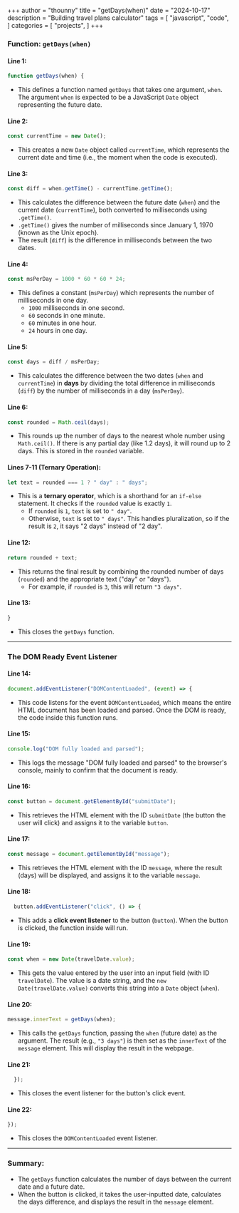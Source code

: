 +++
author = "thounny"
title = "getDays(when)"
date = "2024-10-17"
description = "Building travel plans calculator"
tags = [
    "javascript",
    "code",
]
categories = [
    "projects",
]
+++

### Function: `getDays(when)`

#### Line 1:

```javascript
function getDays(when) {
```

- This defines a function named `getDays` that takes one argument, `when`. The argument `when` is expected to be a JavaScript `Date` object representing the future date.

#### Line 2:

```javascript
const currentTime = new Date();
```

- This creates a new `Date` object called `currentTime`, which represents the current date and time (i.e., the moment when the code is executed).

#### Line 3:

```javascript
const diff = when.getTime() - currentTime.getTime();
```

- This calculates the difference between the future date (`when`) and the current date (`currentTime`), both converted to milliseconds using `.getTime()`.
- `.getTime()` gives the number of milliseconds since January 1, 1970 (known as the Unix epoch).
- The result (`diff`) is the difference in milliseconds between the two dates.

#### Line 4:

```javascript
const msPerDay = 1000 * 60 * 60 * 24;
```

- This defines a constant (`msPerDay`) which represents the number of milliseconds in one day.
  - `1000` milliseconds in one second.
  - `60` seconds in one minute.
  - `60` minutes in one hour.
  - `24` hours in one day.

#### Line 5:

```javascript
const days = diff / msPerDay;
```

- This calculates the difference between the two dates (`when` and `currentTime`) in **days** by dividing the total difference in milliseconds (`diff`) by the number of milliseconds in a day (`msPerDay`).

#### Line 6:

```javascript
const rounded = Math.ceil(days);
```

- This rounds up the number of days to the nearest whole number using `Math.ceil()`. If there is any partial day (like 1.2 days), it will round up to 2 days. This is stored in the `rounded` variable.

#### Lines 7-11 (Ternary Operation):

```javascript
let text = rounded === 1 ? " day" : " days";
```

- This is a **ternary operator**, which is a shorthand for an `if-else` statement. It checks if the `rounded` value is exactly `1`.
  - If `rounded` is `1`, `text` is set to `" day"`.
  - Otherwise, `text` is set to `" days"`. This handles pluralization, so if the result is `2`, it says "2 days" instead of "2 day".

#### Line 12:

```javascript
return rounded + text;
```

- This returns the final result by combining the rounded number of days (`rounded`) and the appropriate text ("day" or "days").
  - For example, if `rounded` is `3`, this will return `"3 days"`.

#### Line 13:

```javascript
}
```

- This closes the `getDays` function.

---

### The DOM Ready Event Listener

#### Line 14:

```javascript
document.addEventListener("DOMContentLoaded", (event) => {
```

- This code listens for the event `DOMContentLoaded`, which means the entire HTML document has been loaded and parsed. Once the DOM is ready, the code inside this function runs.

#### Line 15:

```javascript
console.log("DOM fully loaded and parsed");
```

- This logs the message "DOM fully loaded and parsed" to the browser's console, mainly to confirm that the document is ready.

#### Line 16:

```javascript
const button = document.getElementById("submitDate");
```

- This retrieves the HTML element with the ID `submitDate` (the button the user will click) and assigns it to the variable `button`.

#### Line 17:

```javascript
const message = document.getElementById("message");
```

- This retrieves the HTML element with the ID `message`, where the result (days) will be displayed, and assigns it to the variable `message`.

#### Line 18:

```javascript
  button.addEventListener("click", () => {
```

- This adds a **click event listener** to the button (`button`). When the button is clicked, the function inside will run.

#### Line 19:

```javascript
const when = new Date(travelDate.value);
```

- This gets the value entered by the user into an input field (with ID `travelDate`). The value is a date string, and the `new Date(travelDate.value)` converts this string into a `Date` object (`when`).

#### Line 20:

```javascript
message.innerText = getDays(when);
```

- This calls the `getDays` function, passing the `when` (future date) as the argument. The result (e.g., `"3 days"`) is then set as the `innerText` of the `message` element. This will display the result in the webpage.

#### Line 21:

```javascript
  });
```

- This closes the event listener for the button's click event.

#### Line 22:

```javascript
});
```

- This closes the `DOMContentLoaded` event listener.

---

### Summary:

- The `getDays` function calculates the number of days between the current date and a future date.
- When the button is clicked, it takes the user-inputted date, calculates the days difference, and displays the result in the `message` element.
